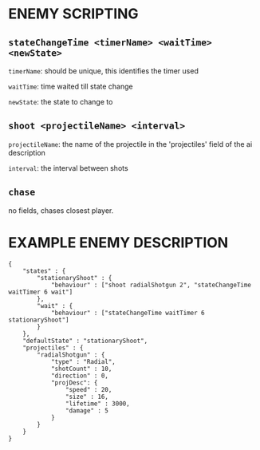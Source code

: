 # ENEMY SCRIPTING
## ```stateChangeTime <timerName> <waitTime> <newState>```

`timerName`: should be unique, this identifies the timer used

`waitTime`: time waited till state change

`newState`: the state to change to


## ```shoot <projectileName> <interval>```

`projectileName`: the name of the projectile in the 'projectiles' field of the ai description

`interval`: the interval between shots

## ```chase```

no fields, chases closest player.

# EXAMPLE ENEMY DESCRIPTION
```
{
    "states" : {
        "stationaryShoot" : {
            "behaviour" : ["shoot radialShotgun 2", "stateChangeTime waitTimer 6 wait"]
        },
        "wait" : {
            "behaviour" : ["stateChangeTime waitTimer 6 stationaryShoot"]
        }
    },
    "defaultState" : "stationaryShoot",
    "projectiles" : {
        "radialShotgun" : {
            "type" : "Radial",
            "shotCount" : 10,
            "direction" : 0,
            "projDesc": {
                "speed" : 20, 
                "size" : 16,
                "lifetime" : 3000,
                "damage" : 5
            }
        }
    }
}
```
